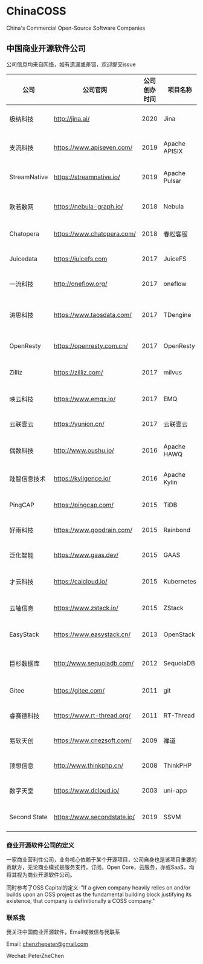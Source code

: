 # ChinaCOSS
China's Commercial Open-Source Software Companies

## 中国商业开源软件公司

公司信息均来自网络，如有遗漏或差错，欢迎提交issue

| 公司         | 公司官网                   | 公司创办时间 | 项目名称      | 项目创办时间 | GitHub Star                                                                                                                                       | GitHub Fork                                                                                                                                            | Github Contributor                                                                                                                        | GitHub URL                                       | 技术领域               | 项目起源            | 开源许可证       | 最近融资时间 | 最近融资金额 |
|--------------|----------------------------|--------------|---------------|--------------|---------------------------------------------------------------------------------------------------------------------------------------------------|--------------------------------------------------------------------------------------------------------------------------------------------------------|-------------------------------------------------------------------------------------------------------------------------------------------|--------------------------------------------------|------------------------|---------------------|------------------|--------------|--------------|
| 极纳科技     | http://jina.ai/            | 2020         | Jina          | 2020         | [![GitHub stars](https://img.shields.io/github/stars/jina-ai/jina)](https://github.com/jina-ai/jina/stargazers)                                   | [![GitHub forks](https://img.shields.io/github/forks/jina-ai/jina)](https://github.com/jina-ai/jina/network/members)                                   | ![GitHub contributors](https://img.shields.io/github/contributors/jina-ai/jina)                                                           | https://github.com/jina-ai/jina                  | 多模态神经网络搜索框架 | 个人项目            | Apache 2.0       | 2020/9       | 600万美元   |
| 支流科技     | https://www.apiseven.com/  | 2019         | Apache APISIX | 2019         | [![GitHub stars](https://img.shields.io/github/stars/apache/apisix)](https://github.com/apache/apisix/stargazers)                                 | [![GitHub forks](https://img.shields.io/github/forks/apache/apisix)](https://github.com/apache/apisix/network/members)                                 | ![GitHub contributors](https://img.shields.io/github/contributors/apache/apisix)                                                          | https://github.com/apache/apisix                 | 微服务API网关          | 公司项目            | Apache 2.0       | 2021/3       | 数百万美元   |
| StreamNative | https://streamnative.io/   | 2019         | Apache Pulsar | 2016         | [![GitHub stars](https://img.shields.io/github/stars/apache/pulsar)](https://github.com/apache/pulsar/stargazers)                                 | [![GitHub forks](https://img.shields.io/github/forks/apache/pulsar)](https://github.com/apache/pulsar/network/members)                                 | ![GitHub contributors](https://img.shields.io/github/contributors/apache/pulsar)                                                          | https://github.com/apache/pulsar                 | 分布式消息队列         | 大公司孵化(Yahoo)   | Apache 2.0       | 2020/8       | 数百万美元   |
| 欧若数网     | https://nebula-graph.io/   | 2018         | Nebula        | 2018         | [![GitHub stars](https://img.shields.io/github/stars/vesoft-inc/nebula)](https://github.com/vesoft-inc/nebula/stargazers)                         | [![GitHub forks](https://img.shields.io/github/forks/vesoft-inc/nebula)](https://github.com/vesoft-inc/nebula/network/members)                         | ![GitHub contributors](https://img.shields.io/github/contributors/vesoft-inc/nebula)                                                      | https://github.com/vesoft-inc/nebula             | 分布式图数据库         | 公司项目            | Apache 2.0       | 2020/11       | 近千万美元   |
| Chatopera    | https://www.chatopera.com/ | 2018         | 春松客服      | 2018         | [![GitHub stars](https://img.shields.io/github/stars/chatopera/cosin)](https://github.com/chatopera/cosin/stargazers)                             | [![GitHub forks](https://img.shields.io/github/forks/chatopera/cosin)](https://github.com/chatopera/cosin/network/members)                             | ![GitHub contributors](https://img.shields.io/github/contributors/chatopera/cosin)                                                        | https://github.com/chatopera/cosin               | 多渠道智能客服系统     | 公司项目            | Apache 2.0       | 2018/8       | 数百万元     |
| Juicedata    | https://juicefs.com        | 2017         | JuiceFS       | 2021         | [![GitHub stars](https://img.shields.io/github/stars/juicedata/juicefs)](https://github.com/juicedata/juicefs/stargazers)                         | [![GitHub stars](https://img.shields.io/github/forks/juicedata/juicefs)](https://github.com/juicedata/juicefs/network/members)                         | [![GitHub stars](https://img.shields.io/github/contributors/juicedata/juicefs)](https://github.com/juicedata/juicefs/graphs/contributors) | https://github.com/juicedata/juicefs             | 分布式文件系统         | 公司项目            | AGPL-3.0         | 2018/10       | 数百万元     |
| 一流科技     | http://oneflow.org/        | 2017         | oneflow       | 2020         | [![GitHub stars](https://img.shields.io/github/stars/Oneflow-Inc/oneflow)](https://github.com/Oneflow-Inc/oneflow/stargazers)                     | [![GitHub forks](https://img.shields.io/github/forks/Oneflow-Inc/oneflow)](https://github.com/Oneflow-Inc/oneflow/network/members)                     | ![GitHub contributors](https://img.shields.io/github/contributors/Oneflow-Inc/oneflow)                                                    | https://github.com/Oneflow-Inc/oneflow           | 深度学习框架           | 公司项目            | Apache 2.0       | 2021/02      | 5000万元       |
| 涛思科技     | https://www.taosdata.com/  | 2017         | TDengine      | 2019         | [![GitHub stars](https://img.shields.io/github/stars/taosdata/TDengine)](https://github.com/taosdata/TDengine/stargazers)                         | [![GitHub forks](https://img.shields.io/github/forks/taosdata/TDengine)](https://github.com/taosdata/TDengine/network/members)                         | ![GitHub contributors](https://img.shields.io/github/contributors/taosdata/TDengine)                                                      | https://github.com/taosdata/TDengine             | 时序空间大数据引擎     | 公司项目            | AGPL-3.0         | 2020/4       | 超1000万美元 |
| OpenResty    | https://openresty.com.cn/  | 2017         | OpenResty     | 2009         | [![GitHub stars](https://img.shields.io/github/stars/openresty/openresty)](https://github.com/openresty/openresty/stargazers)                     | [![GitHub forks](https://img.shields.io/github/forks/openresty/openresty)](https://github.com/openresty/openresty/network/members)                     | ![GitHub contributors](https://img.shields.io/github/contributors/openresty/openresty)                                                    | https://github.com/openresty/openresty           | 应用服务器框架         | 个人项目            | BSD              |              |              |
| Zilliz       | https://zilliz.com/        | 2017         | milvus        | 2019         | [![GitHub stars](https://img.shields.io/github/stars/milvus-io/milvus)](https://github.com/milvus-io/milvus/stargazers)                           | [![GitHub forks](https://img.shields.io/github/forks/milvus-io/milvus)](https://github.com/milvus-io/milvus/network/members)                           | ![GitHub contributors](https://img.shields.io/github/contributors/milvus-io/milvus)                                                       | https://github.com/milvus-io/milvus              | 向量搜索引擎           | 公司项目            | Apache 2.0       | 2020/11      | 4300万美元   |
| 映云科技     | https://www.emqx.io/       | 2017         | EMQ           | 2013         | [![GitHub stars](https://img.shields.io/github/stars/emqx/emqx)](https://github.com/emqx/emqx/stargazers)                                         | [![GitHub forks](https://img.shields.io/github/forks/emqx/emqx)](https://github.com/emqx/emqx/network/members)                                         | ![GitHub contributors](https://img.shields.io/github/contributors/emqx/emqx)                                                              | https://github.com/emqx/emqx                     | MQTT消息中间件         | 个人项目            | Apache 2.0       | 2018/4       | 数百万元     |
| 云联壹云     | https://yunion.cn/         | 2017         | 云联壹云      | 2017         | [![GitHub stars](https://img.shields.io/github/stars/yunionio/onecloud)](https://github.com/yunionio/onecloud/stargazers)                         | [![GitHub forks](https://img.shields.io/github/forks/yunionio/onecloud)](https://github.com/yunionio/onecloud/network/members)                         | ![GitHub contributors](https://img.shields.io/github/contributors/yunionio/onecloud)                                                      | https://github.com/yunionio/onecloud             | IaaS&CMP               | 公司项目            | Apache 2.0       |              |              |
| 偶数科技     | http://www.oushu.io/       | 2016         | Apache HAWQ   | 2013         | [![GitHub stars](https://img.shields.io/github/stars/apache/hawq)](https://github.com/apache/hawq/stargazers)                                     | [![GitHub forks](https://img.shields.io/github/forks/apache/hawq)](https://github.com/apache/hawq/network/members)                                     | ![GitHub contributors](https://img.shields.io/github/contributors/apache/hawq)                                                            | https://github.com/apache/hawq                   | Hadoop SQL分析引擎     | 大公司孵化(Pivotal) | Apache 2.0       | 2017/1       | 5000万元     |
| 跬智信息技术 | https://kyligence.io/      | 2016         | Apache Kylin  | 2014         | [![GitHub stars](https://img.shields.io/github/stars/apache/kylin)](https://github.com/apache/kylin/stargazers)                                   | [![GitHub forks](https://img.shields.io/github/forks/apache/kylin)](https://github.com/apache/kylin/network/members)                                   | ![GitHub contributors](https://img.shields.io/github/contributors/apache/kylin)                                                           | https://github.com/apache/kylin                  | 大数据联机分析处理引擎 | 大公司孵化(eBay)    | Apache 2.0       | 2019/3       | 2500万美元   |
| PingCAP      | https://pingcap.com/       | 2015         | TiDB          | 2015         | [![GitHub stars](https://img.shields.io/github/stars/pingcap/tidb)](https://github.com/pingcap/tidb/stargazers)                                   | [![GitHub forks](https://img.shields.io/github/forks/pingcap/tidb)](https://github.com/pingcap/tidb/network/members)                                   | ![GitHub contributors](https://img.shields.io/github/contributors/pingcap/tidb)                                                           | https://github.com/pingcap/tidb                  | 分布式HTAP数据库       | 公司项目            | Apache 2.0       | 2020/11      | 2.7亿美元    |
| 好雨科技     | https://www.goodrain.com/  | 2015         | Rainbond      | 2017         | [![GitHub stars](https://img.shields.io/github/stars/goodrain/rainbond)](https://github.com/goodrain/rainbond/stargazers)                         | [![GitHub forks](https://img.shields.io/github/forks/goodrain/rainbond)](https://github.com/goodrain/rainbond/network/members)                         | ![GitHub contributors](https://img.shields.io/github/contributors/goodrain/rainbond)                                                      | https://github.com/goodrain/rainbond             | 企业应用云操作系统     | 公司项目            | LGPL-3.0         | 2016/11      |              |
| 泛化智能     | https://www.gaas.dev/      | 2015         | GAAS          | 2019         | [![GitHub stars](https://img.shields.io/github/stars/generalized-intelligence/GAAS)](https://github.com/generalized-intelligence/GAAS/stargazers) | [![GitHub forks](https://img.shields.io/github/forks/generalized-intelligence/GAAS)](https://github.com/generalized-intelligence/GAAS/network/members) | ![GitHub contributors](https://img.shields.io/github/contributors/generalized-intelligence/GAAS)                                          | https://github.com/generalized-intelligence/GAAS | 无人机自主飞行方案     | 公司项目            | BSD-3            | 2018/10      | 千万级       |
| 才云科技     | https://caicloud.io/       | 2015         | Kubernetes    | 2014         | [![GitHub stars](https://img.shields.io/github/stars/kubernetes/kubernetes)](https://github.com/kubernetes/kubernetes/stargazers)                 | [![GitHub forks](https://img.shields.io/github/forks/kubernetes/kubernetes)](https://github.com/kubernetes/kubernetes/network/members)                 | ![GitHub contributors](https://img.shields.io/github/contributors/kubernetes/kubernetes)                                                  | https://github.com/kubernetes/kubernetes         | 容器编排系统           | 大公司孵化(Google)  | Apache 2.0       | 2019/12      | 数千万元     |
| 云轴信息     | https://www.zstack.io/     | 2015         | ZStack        | 2015         | [![GitHub stars](https://img.shields.io/github/stars/zstackio/zstack)](https://github.com/zstackio/zstack)                                        | [![GitHub forks](https://img.shields.io/github/forks/zstackio/zstack)](https://github.com/zstackio/zstack)                                             | ![GitHub contributors](https://img.shields.io/github/contributors/zstackio/zstack)                                                        | https://github.com/zstackio/zstack               | IaaS                   | 公司项目            | Apache 2.0       | 2020/8       | 2.3亿        |
| EasyStack    | https://www.easystack.cn/  | 2013         | OpenStack     | 2010         | [![GitHub stars](https://img.shields.io/github/stars/openstack/openstack)](https://github.com/openstack/openstack/stargazers)                     | [![GitHub forks](https://img.shields.io/github/forks/openstack/openstack)](https://github.com/openstack/openstack/network/members)                     | ![GitHub contributors](https://img.shields.io/github/contributors/openstack/openstack)                                                    | https://github.com/openstack/openstack           | IaaS基础系统           | 大公司孵化(NASA)    | Apache 2.0       | 2019/11      | 数亿         |
| 巨杉数据库   | http://www.sequoiadb.com/  | 2012         | SequoiaDB     | 2015         | [![GitHub stars](https://img.shields.io/github/stars/SequoiaDB/SequoiaDB)](https://github.com/SequoiaDB/SequoiaDB/stargazers)                     | [![GitHub forks](https://img.shields.io/github/forks/SequoiaDB/SequoiaDB)](https://github.com/SequoiaDB/SequoiaDB/network/members)                     | ![GitHub contributors](https://img.shields.io/github/contributors/SequoiaDB/SequoiaDB)                                                    | https://github.com/SequoiaDB/SequoiaDB           | 分布式关系型数据库     | 公司项目            | AGPL-3.0         | 2018/9       | 数千万美元   |
| Gitee        | https://gitee.com/         | 2011         | git           | 2005         | [![GitHub stars](https://img.shields.io/github/stars/git/git)](https://github.com/git/git/stargazers)                                             | [![GitHub forks](https://img.shields.io/github/forks/git/git)](https://github.com/git/git/network/members)                                             | ![GitHub contributors](https://img.shields.io/github/contributors/git/git)                                                                | https://github.com/dcloudio/uni-app              | Git代码托管            | 个人项目            | GPL-2.0          | 2020/2       | 6400万元     |
| 睿赛德科技   | https://www.rt-thread.org/ | 2011         | RT-Thread     | 2006         | [![GitHub stars](https://img.shields.io/github/stars/RT-Thread/rt-thread)](https://github.com/RT-Thread/rt-thread/stargazers)                     | [![GitHub forks](https://img.shields.io/github/forks/RT-Thread/rt-thread)](https://github.com/RT-Thread/rt-thread/network/members)                     | ![GitHub contributors](https://img.shields.io/github/contributors/RT-Thread/rt-thread)                                                    | https://github.com/RT-Thread/rt-thread           | 物联网操作系统         | 个人项目            | Apache 2.0       | 2019/11      | 近亿元       |
| 易软天创     | https://www.cnezsoft.com/  | 2009         | 禅道          | 2009         | [![GitHub stars](https://img.shields.io/github/stars/easysoft/zentaopms)](https://github.com/easysoft/zentaopms/stargazers)                       | [![GitHub forks](https://img.shields.io/github/forks/easysoft/zentaopms)](https://github.com/easysoft/zentaopms/network/members)                       | ![GitHub contributors](https://img.shields.io/github/contributors/easysoft/zentaopms)                                                     | https://github.com/easysoft/zentaopms            | Agile项目管理          | 公司项目            | Z Public License |              |              |
| 顶想信息     | http://www.thinkphp.cn/    | 2008         | ThinkPHP      | 2006         | [![GitHub stars](https://img.shields.io/github/stars/top-think/think)](https://github.com/top-think/think/stargazers)                             | [![GitHub forks](https://img.shields.io/github/forks/top-think/think)](https://github.com/top-think/think/network/members)                             | ![GitHub contributors](https://img.shields.io/github/contributors/top-think/think)                                                        | https://github.com/top-think/think               | PHP框架                | 个人项目            | Apache 2.0       |              |              |
| 数字天堂     | https://www.dcloud.io/     | 2003         | uni-app       | 2018         | [![GitHub stars](https://img.shields.io/github/stars/dcloudio/uni-app)](https://github.com/dcloudio/uni-app/stargazers)                           | [![GitHub forks](https://img.shields.io/github/forks/dcloudio/uni-app)](https://github.com/dcloudio/uni-app/network/members)                           | ![GitHub contributors](https://img.shields.io/github/contributors/dcloudio/uni-app)                                                       | https://github.com/dcloudio/uni-app              | Vue语法的统一前端框架  | 公司项目            | Apache 2.0       | 2018/9       |              |
| Second State     | https://www.secondstate.io/     | 2019        | SSVM       | 2019         | [![GitHub stars](https://img.shields.io/github/stars/second-state/SSVM)](hhttps://github.com/second-state/SSVM/stargazers)                           | [![GitHub forks](https://img.shields.io/github/forks/second-state/SSVM)](https://github.com/second-state/SSVM/network/members)                           | ![GitHub contributors](https://img.shields.io/github/contributors/second-state/SSVM)                                                       | https://github.com/second-state/SSVM            | 高性能的 WebAssembly 虚拟机  | 公司项目            | Apache 2.0       | 2019/2       |              |



### 商业开源软件公司的定义

一家商业营利性公司，业务核心依赖于某个开源项目，公司自身也是该项目重要的贡献方，无论商业模式是服务支持，订阅，Open Core，云服务，亦或SaaS，均将其视为商业开源软件公司。

同时参考了OSS Capital的定义-"If a given company heavily relies on and/or builds upon an OSS project as the fundamental building block justifying its existence, that company is definitionally a COSS company."

### 联系我
我关注中国商业开源软件，Email或微信与我联系

Email: chenzhepeter@gmail.com

Wechat: PeterZheChen
